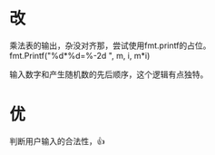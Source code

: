 # 改
乘法表的输出，杂没对齐那，尝试使用fmt.printf的占位。
fmt.Printf("%d*%d=%-2d ", m, i, m*i)

输入数字和产生随机数的先后顺序，这个逻辑有点独特。

# 优
判断用户输入的合法性，👍